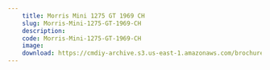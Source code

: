 ```yaml
---
    title: Morris Mini 1275 GT 1969 CH
    slug: Morris-Mini-1275-GT-1969-CH
    description:
    code: Morris-Mini-1275-GT-1969-CH
    image:
    download: https://cmdiy-archive.s3.us-east-1.amazonaws.com/brochures/documents/Morris+Mini+1275+GT+1969+CH.pdf
---
```

<!-- Content of the page -->

##
        